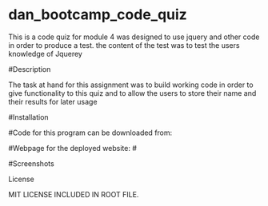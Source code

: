 # dan_bootcamp_code_quiz

This is a code quiz for module 4 was designed to use jquery and other code in order to produce a test. the content of the test was to test the users knowledge of Jquerey

#Description

The task at hand for this assignment was to build working code in order to give functionality to this quiz and to allow the users to store their name and their results for later usage

#Installation

#Code for this program can be downloaded from:

#Webpage for the deployed website: #

#Screenshots

License

MIT LICENSE INCLUDED IN ROOT FILE.
